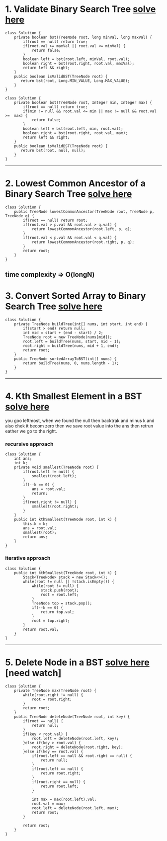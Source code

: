 # 1. Validate Binary Search Tree [solve here](https://leetcode.com/problems/validate-binary-search-tree/)

```
class Solution {
    private boolean bst(TreeNode root, long minVal, long maxVal) {
        if(root == null) return true;
        if(root.val >= maxVal || root.val <= minVal) {
            return false;
        }
        boolean left = bst(root.left, minVal, root.val);
        boolean right = bst(root.right, root.val, maxVal);
        return left && right;
    }
    public boolean isValidBST(TreeNode root) {
       return bst(root, Long.MIN_VALUE, Long.MAX_VALUE);
    }
}
```
```
class Solution {
    private boolean bst(TreeNode root, Integer min, Integer max) {
        if(root == null) return true;
        if(min != null && root.val <= min || max != null && root.val >=  max) {
            return false;
        }
        boolean left = bst(root.left, min, root.val);
        boolean right = bst(root.right, root.val, max);
        return left && right;
    }
    public boolean isValidBST(TreeNode root) {
       return bst(root, null, null);
    }
}
```
---
# 2. Lowest Common Ancestor of a Binary Search Tree [solve here](https://leetcode.com/problems/lowest-common-ancestor-of-a-binary-search-tree/)
```
class Solution {
    public TreeNode lowestCommonAncestor(TreeNode root, TreeNode p, TreeNode q) {
        if(root == null) return root;
        if(root.val > p.val && root.val > q.val) {
            return lowestCommonAncestor(root.left, p, q);
        }
        if(root.val < p.val && root.val < q.val) {
            return lowestCommonAncestor(root.right, p, q);
        }
        return root;
    }
}
```
time complexity => O(longN)
---
# 3. Convert Sorted Array to Binary Search Tree [solve here](https://leetcode.com/problems/convert-sorted-array-to-binary-search-tree/)
```
class Solution {
    private TreeNode buildTree(int[] nums, int start, int end) {
        if(start > end) return null;
        int mid = start + (end - start) / 2;
        TreeNode root = new TreeNode(nums[mid]);
        root.left = buildTree(nums, start, mid - 1);
        root.right = buildTree(nums, mid + 1, end);
        return root;
    }
    public TreeNode sortedArrayToBST(int[] nums) {
        return buildTree(nums, 0, nums.length - 1);
    }
}
```
---
# 4. Kth Smallest Element in a BST [solve here](https://leetcode.com/problems/kth-smallest-element-in-a-bst/)
you goo leftmost, when we found the null then backtrak and minus k and also chek it becom zero then we save root value into the ans then retrun eather we go to the right.
### recursive approach
```
class Solution {
    int ans;
    int k;
    private void smallest(TreeNode root) {
        if(root.left != null) {
            smallest(root.left);
        }
        if(--k == 0) {
            ans = root.val;
            return;
        }
        if(root.right != null) {
            smallest(root.right);
        }
    }
    public int kthSmallest(TreeNode root, int k) {
        this.k = k;
        ans = root.val;
        smallest(root);
        return ans;
    }
}
```
### iterative approach
```
class Solution {
    public int kthSmallest(TreeNode root, int k) {
        Stack<TreeNode> stack = new Stack<>();
        while(root != null || !stack.isEmpty()) {
            while(root != null) {
                stack.push(root);
                root = root.left;
            }
            TreeNode top = stack.pop();
            if(--k == 0) {
                return top.val;
            }
            root = top.right;
        }
        return root.val;
    }
}
```
---
# 5. Delete Node in a BST [solve here](https://leetcode.com/problems/delete-node-in-a-bst/) [need watch]
```
class Solution {
    private TreeNode max(TreeNode root) {
        while(root.right != null) {
            root = root.right;
        }
        return root;
    }
    public TreeNode deleteNode(TreeNode root, int key) {
        if(root == null) {
            return null;
        }
        if(key < root.val) {
            root.left = deleteNode(root.left, key);
        }else if(key > root.val) {
            root.right = deleteNode(root.right, key);
        }else if(key == root.val) {
            if(root.left == null && root.right == null) {
                return null;
            }
            if(root.left == null) {
                return root.right;
            }
            if(root.right == null) {
                return root.left;
            }

            int max = max(root.left).val;
            root.val = max;
            root.left = deleteNode(root.left, max);
            return root;
        }

        return root;
    }
}
```
